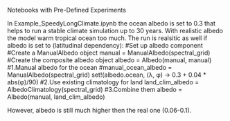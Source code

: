 Notebooks with Pre-Defined Experiments

In Example_SpeedyLongClimate.ipynb the ocean albedo is set to 0.3 that helps to run a stable climate simulation up to 30 years. With realistic albedo the model warm tropical ocean too much.
The run is realsitic as well if albedo is set to (latitudinal dependency):
#Set up albedo component
#Create a ManualAlbedo object
manual = ManualAlbedo(spectral_grid)
#Create the composite albedo object
albedo = Albedo(manual, manual)
#1.Manual albedo for the ocean
#manual_ocean_albedo = ManualAlbedo(spectral_grid)
set!(albedo.ocean, (λ, φ) -> 0.3 + 0.04 * abs(φ)/90)
#2.Use existing climatology for land
land_clim_albedo = AlbedoClimatology(spectral_grid)
#3.Combine them
albedo = Albedo(manual, land_clim_albedo)

However, albedo is still much higher then the real one (0.06-0.1).
